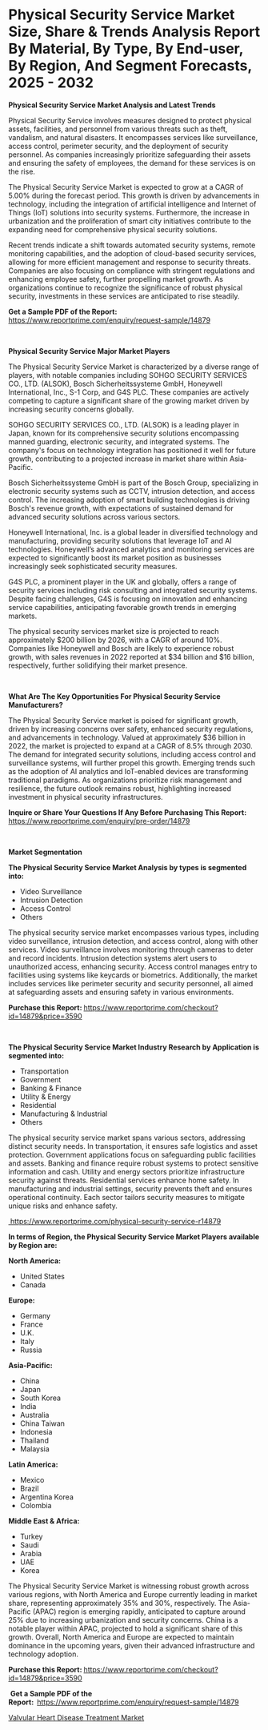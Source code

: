 <p><h1>Physical Security Service Market Size, Share & Trends Analysis Report By Material, By Type, By End-user, By Region, And Segment Forecasts, 2025 - 2032</h1></p><p><strong>Physical Security Service Market Analysis and Latest Trends</strong></p>
<p><p>Physical Security Service involves measures designed to protect physical assets, facilities, and personnel from various threats such as theft, vandalism, and natural disasters. It encompasses services like surveillance, access control, perimeter security, and the deployment of security personnel. As companies increasingly prioritize safeguarding their assets and ensuring the safety of employees, the demand for these services is on the rise.</p><p>The Physical Security Service Market is expected to grow at a CAGR of 5.00% during the forecast period. This growth is driven by advancements in technology, including the integration of artificial intelligence and Internet of Things (IoT) solutions into security systems. Furthermore, the increase in urbanization and the proliferation of smart city initiatives contribute to the expanding need for comprehensive physical security solutions. </p><p>Recent trends indicate a shift towards automated security systems, remote monitoring capabilities, and the adoption of cloud-based security services, allowing for more efficient management and response to security threats. Companies are also focusing on compliance with stringent regulations and enhancing employee safety, further propelling market growth. As organizations continue to recognize the significance of robust physical security, investments in these services are anticipated to rise steadily.</p></p>
<p><strong>Get a Sample PDF of the Report:&nbsp;</strong> <a href="https://www.reportprime.com/enquiry/request-sample/14879?utm_campaign=2983&utm_medium=2&utm_source=Github&utm_content=ia&utm_term=20032025&utm_id=physical-security-service">https://www.reportprime.com/enquiry/request-sample/14879</a></p>
<p>&nbsp;</p>
<p><strong>Physical Security Service Major Market Players</strong></p>
<p><p>The Physical Security Service Market is characterized by a diverse range of players, with notable companies including SOHGO SECURITY SERVICES CO., LTD. (ALSOK), Bosch Sicherheitssysteme GmbH, Honeywell International, Inc., S-1 Corp, and G4S PLC. These companies are actively competing to capture a significant share of the growing market driven by increasing security concerns globally.</p><p>SOHGO SECURITY SERVICES CO., LTD. (ALSOK) is a leading player in Japan, known for its comprehensive security solutions encompassing manned guarding, electronic security, and integrated systems. The company's focus on technology integration has positioned it well for future growth, contributing to a projected increase in market share within Asia-Pacific.</p><p>Bosch Sicherheitssysteme GmbH is part of the Bosch Group, specializing in electronic security systems such as CCTV, intrusion detection, and access control. The increasing adoption of smart building technologies is driving Bosch's revenue growth, with expectations of sustained demand for advanced security solutions across various sectors.</p><p>Honeywell International, Inc. is a global leader in diversified technology and manufacturing, providing security solutions that leverage IoT and AI technologies. Honeywell’s advanced analytics and monitoring services are expected to significantly boost its market position as businesses increasingly seek sophisticated security measures.</p><p>G4S PLC, a prominent player in the UK and globally, offers a range of security services including risk consulting and integrated security systems. Despite facing challenges, G4S is focusing on innovation and enhancing service capabilities, anticipating favorable growth trends in emerging markets.</p><p>The physical security services market size is projected to reach approximately $200 billion by 2026, with a CAGR of around 10%. Companies like Honeywell and Bosch are likely to experience robust growth, with sales revenues in 2022 reported at $34 billion and $16 billion, respectively, further solidifying their market presence.</p></p>
<p>&nbsp;</p>
<p><strong>What Are The Key Opportunities For Physical Security Service Manufacturers?</strong></p>
<p><p>The Physical Security Service market is poised for significant growth, driven by increasing concerns over safety, enhanced security regulations, and advancements in technology. Valued at approximately $36 billion in 2022, the market is projected to expand at a CAGR of 8.5% through 2030. The demand for integrated security solutions, including access control and surveillance systems, will further propel this growth. Emerging trends such as the adoption of AI analytics and IoT-enabled devices are transforming traditional paradigms. As organizations prioritize risk management and resilience, the future outlook remains robust, highlighting increased investment in physical security infrastructures.</p></p>
<p><strong>Inquire or Share Your Questions If Any Before Purchasing This Report:</strong> <a href="https://www.reportprime.com/enquiry/pre-order/14879?utm_campaign=2983&utm_medium=2&utm_source=Github&utm_content=ia&utm_term=20032025&utm_id=physical-security-service">https://www.reportprime.com/enquiry/pre-order/14879</a></p>
<p>&nbsp;</p>
<p><strong>Market Segmentation</strong></p>
<p><strong>The Physical Security Service Market Analysis by types is segmented into:</strong></p>
<p><ul><li>Video Surveillance</li><li>Intrusion Detection</li><li>Access Control</li><li>Others</li></ul></p>
<p><p>The physical security service market encompasses various types, including video surveillance, intrusion detection, and access control, along with other services. Video surveillance involves monitoring through cameras to deter and record incidents. Intrusion detection systems alert users to unauthorized access, enhancing security. Access control manages entry to facilities using systems like keycards or biometrics. Additionally, the market includes services like perimeter security and security personnel, all aimed at safeguarding assets and ensuring safety in various environments.</p></p>
<p><strong>Purchase this Report:&nbsp;</strong><a href="https://www.reportprime.com/checkout?id=14879&price=3590&utm_campaign=2983&utm_medium=2&utm_source=Github&utm_content=ia&utm_term=20032025&utm_id=physical-security-service">https://www.reportprime.com/checkout?id=14879&price=3590</a></p>
<p>&nbsp;</p>
<p><strong>The Physical Security Service Market Industry Research by Application is segmented into:</strong></p>
<p><ul><li>Transportation</li><li>Government</li><li>Banking & Finance</li><li>Utility & Energy</li><li>Residential</li><li>Manufacturing & Industrial</li><li>Others</li></ul></p>
<p><p>The physical security service market spans various sectors, addressing distinct security needs. In transportation, it ensures safe logistics and asset protection. Government applications focus on safeguarding public facilities and assets. Banking and finance require robust systems to protect sensitive information and cash. Utility and energy sectors prioritize infrastructure security against threats. Residential services enhance home safety. In manufacturing and industrial settings, security prevents theft and ensures operational continuity. Each sector tailors security measures to mitigate unique risks and enhance safety.</p></p>
<p><a href="https://www.reportprime.com/physical-security-service-r14879?utm_campaign=2983&utm_medium=2&utm_source=Github&utm_content=ia&utm_term=20032025&utm_id=physical-security-service">&nbsp;https://www.reportprime.com/physical-security-service-r14879</a></p>
<p><strong>In terms of Region, the Physical Security Service Market Players available by Region are:</strong></p>
<p>
    <p> <strong> North America: </strong>
        <ul>
            <li>United States</li>
            <li>Canada</li>
        </ul>
        </p> 
    <p> <strong> Europe: </strong>
        <ul>
            <li>Germany</li>
            <li>France</li>
            <li>U.K.</li>
            <li>Italy</li>
            <li>Russia</li>
        </ul>
        </p> 
    <p> <strong> Asia-Pacific: </strong>
        <ul>
            <li>China</li>
            <li>Japan</li>
            <li>South Korea</li>
            <li>India</li>
            <li>Australia</li>
            <li>China Taiwan</li>
            <li>Indonesia</li>
            <li>Thailand</li>
            <li>Malaysia</li>
        </ul>
        </p> 
    <p> <strong> Latin America: </strong>
        <ul>
            <li>Mexico</li>
            <li>Brazil</li>
            <li>Argentina Korea</li>
            <li>Colombia</li>
        </ul>
        </p> 
    <p> <strong> Middle East & Africa: </strong>
        <ul>
            <li>Turkey</li>
            <li>Saudi</li>
            <li>Arabia</li>
            <li>UAE</li>
            <li>Korea</li>
        </ul>
    </p>
    </p>
<p><p>The Physical Security Service Market is witnessing robust growth across various regions, with North America and Europe currently leading in market share, representing approximately 35% and 30%, respectively. The Asia-Pacific (APAC) region is emerging rapidly, anticipated to capture around 25% due to increasing urbanization and security concerns. China is a notable player within APAC, projected to hold a significant share of this growth. Overall, North America and Europe are expected to maintain dominance in the upcoming years, given their advanced infrastructure and technology adoption.</p></p>
<p><strong>Purchase this Report: </strong><a href="https://www.reportprime.com/checkout?id=14879&price=3590&utm_campaign=2983&utm_medium=2&utm_source=Github&utm_content=ia&utm_term=20032025&utm_id=physical-security-service">https://www.reportprime.com/checkout?id=14879&price=3590</a></p>
<p>&nbsp;<strong>Get a Sample PDF of the Report:&nbsp;&nbsp;</strong><a href="https://www.reportprime.com/enquiry/request-sample/14879?utm_campaign=2983&utm_medium=2&utm_source=Github&utm_content=ia&utm_term=20032025&utm_id=physical-security-service">https://www.reportprime.com/enquiry/request-sample/14879</a></p>
<p><strong></strong></p>
<p><p><a href="https://github.com/chikenmhamdi/Market-Research-Report-List-1/blob/main/valvular-heart-disease-treatment-market.md?utm_campaign=2983&utm_medium=2&utm_source=Github&utm_content=ia&utm_term=20032025&utm_id=physical-security-service">Valvular Heart Disease Treatment Market</a></p></p>